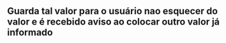 ## Guarda tal valor para o usuário nao esquecer do valor e é recebido aviso ao colocar outro valor já informado
